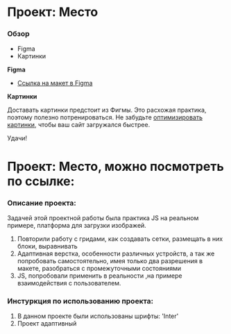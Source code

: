 # Проект: Место

### Обзор

* Figma
* Картинки

**Figma**

* [Ссылка на макет в Figma](https://www.figma.com/file/2cn9N9jSkmxD84oJik7xL7/JavaScript.-Sprint-4?node-id=0%3A1)

**Картинки**

Доставать картинки предстоит из Фигмы. Это расхожая практика, поэтому полезно потренироваться.
Не забудьте [оптимизировать картинки](https://tinypng.com/), чтобы ваш сайт загружался быстрее.

Удачи!

# Проект: Место, можно посмотреть по ссылке: 


### Описание проекта: 
Задачей этой проектной работы была практика JS на реальном примере, платформа для загрузки изображей.
1. Повторили работу с гридами, как создавать сетки, размещать в них блоки, выравнивать
2. Адаптивная верстка, особенности различных устройств, а так же попробовать самостоятельно, имея только два разрешения в макете, разобраться с промежуточными состояниями
3. JS, попробовали применить в реальности ,на примере взаимодействия с пользователем.

### Инстуркция по использованию проекта:
1. В данном проекте были использованы шрифты: 'Inter'
2. Проект адаптивный
